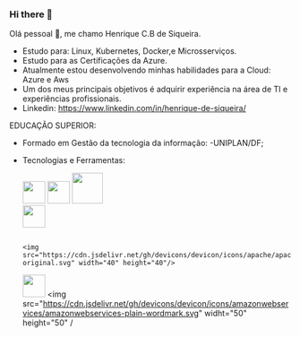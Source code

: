 ### Hi there 👋

Olá pessoal 👋, me chamo Henrique C.B de Siqueira.

- Estudo para: Linux, Kubernetes, Docker,e  Microsserviços.
- Estudo para as Certificações da Azure.
- Atualmente estou desenvolvendo minhas habilidades para a Cloud: Azure e Aws
- Um dos meus principais objetivos é adquirir experiência na área de TI e experiências profissionais.
- Linkedin: https://www.linkedin.com/in/henrique-de-siqueira/

EDUCAÇÃO SUPERIOR: 
- Formado em Gestão da tecnologia da informação: -UNIPLAN/DF;

- Tecnologias e Ferramentas:

    <img src="https://cdn.jsdelivr.net/gh/devicons/devicon/icons/java/java-original.svg" width="40" height="40"/> <img src="https://cdn.jsdelivr.net/gh/devicons/devicon/icons/linux/linux-original.svg" width="40" height="40"/>                                                         <img src="https://cdn.jsdelivr.net/gh/devicons/devicon/icons/azure/azure-original-wordmark.svg" width="55" height="55"/>                                                
                                                                                                                           <img src="https://cdn.jsdelivr.net/gh/devicons/devicon/icons/kubernetes/kubernetes-plain-wordmark.svg" width="40" height="40" />
          
                                                                                                                                                                     <img src="https://cdn.jsdelivr.net/gh/devicons/devicon/icons/apache/apache-original.svg" width="40" height="40"/>                                            
     <img src="https://cdn.jsdelivr.net/gh/devicons/devicon/icons/docker/docker-original.svg" width="40" height="40"/>                                             <img src="https://cdn.jsdelivr.net/gh/devicons/devicon/icons/amazonwebservices/amazonwebservices-plain-wordmark.svg" widht="50" height="50" /                                                                        
          
           
          
        
          
         
          
            
          
          
  
           
          
          
